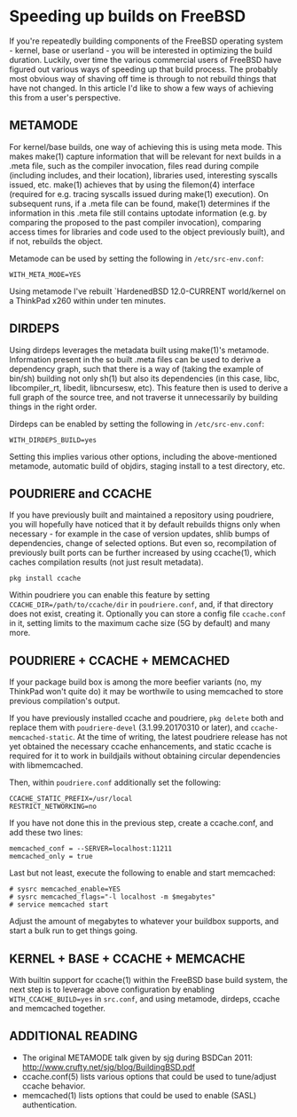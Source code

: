 Speeding up  builds on FreeBSD
==============================

If you're repeatedly building components of the FreeBSD operating system - kernel, base or userland - you will be interested in optimizing the build duration. Luckily, over time the various commercial users of FreeBSD have figured out various ways of speeding up that build process. The probably most obvious way of shaving off time is through to not rebuild things that have not changed. 
In this article I'd like to show a few ways of achieving this from a user's perspective.


METAMODE
--------

For kernel/base builds, one way of achieving this is using meta mode. This makes make(1) capture information that will be relevant for next builds in a .meta file, such as the compiler invocation, files read during compile (including includes, and their location), libraries used, interesting syscalls issued, etc. make(1) achieves that by using the filemon(4) interface (required for e.g. tracing syscalls issued during make(1) execution). On subsequent runs, if a .meta file can be found, make(1) determines if the information in this .meta file still contains uptodate information (e.g. by comparing the proposed to the past compiler invocation), comparing access times for libraries and code used to the object previously built), and if not, rebuilds the object.

Metamode can be used by setting the following in `/etc/src-env.conf`:

```
WITH_META_MODE=YES
```

Using metamode I've rebuilt `HardenedBSD 12.0-CURRENT world/kernel on a ThinkPad x260 within under ten minutes.

DIRDEPS
-------

Using dirdeps leverages the metadata built using make(1)'s metamode. Information present in the so built .meta files can be used to derive a dependency graph, such that there is a way of (taking the example of bin/sh) building not only sh(1) but also its dependencies (in this case, libc, libcompiler_rt, libedit, libncursesw, etc). This feature then is used to derive a full graph of the source tree, and not traverse it unnecessarily by building things in the right order.

Dirdeps can be enabled by setting the following in `/etc/src-env.conf`:

```
WITH_DIRDEPS_BUILD=yes
```

Setting this implies various other options, including the above-mentioned metamode, automatic build of objdirs, staging install to a test directory, etc.

POUDRIERE and CCACHE
--------------------

If you have previously built and maintained a repository using poudriere, you will hopefully have noticed that it by default rebuilds thigns only when necessary - for example in the case of version updates, shlib bumps of dependencies, change of selected options. But even so, recompilation of previously built ports can be further increased by using ccache(1), which caches compilation results (not just result metadata). 

```
pkg install ccache
```

Within poudriere you can enable this feature by setting `CCACHE_DIR=/path/to/ccache/dir` in `poudriere.conf`, and, if that directory does not exist, creating it. Optionally you can store a config file `ccache.conf` in it, setting limits to the maximum cache size (5G by default) and many more.

POUDRIERE + CCACHE + MEMCACHED
------------------------------

If your package build box is among the more beefier variants (no, my ThinkPad won't quite do) it may be worthwile to using memcached to store previous compilation's output. 

If you have previously installed ccache and poudriere, `pkg delete` both and replace them with `poudriere-devel` (3.1.99.20170310 or later), and `ccache-memcached-static`. At the time of writing, the latest poudriere release has not yet obtained the necessary ccache enhancements, and static ccache is required for it to work in buildjails without obtaining circular dependencies with libmemcached.

Then, within `poudriere.conf` additionally set the following:

```
CCACHE_STATIC_PREFIX=/usr/local
RESTRICT_NETWORKING=no
```

If you have not done this in the previous step, create a ccache.conf, and add these two lines:

```
memcached_conf = --SERVER=localhost:11211
memcached_only = true
```

Last but not least, execute the following to enable and start memcached:

```
# sysrc memcached_enable=YES
# sysrc memcached_flags="-l localhost -m $megabytes"
# service memcached start
```

Adjust the amount of megabytes to whatever your buildbox supports, and start a bulk run to get things going.

KERNEL + BASE + CCACHE + MEMCACHE
---------------------------------

With builtin support for ccache(1) within the FreeBSD base build system, the next step is to leverage above configuration by enabling `WITH_CCACHE_BUILD=yes` in `src.conf`, and using metamode, dirdeps, ccache and memcached together.



ADDITIONAL READING
------------------
- The original METAMODE talk given by sjg during BSDCan 2011:
  http://www.crufty.net/sjg/blog/BuildingBSD.pdf
- ccache.conf(5) lists various options that could be used to tune/adjust ccache behavior.
- memcached(1) lists options that could be used to enable (SASL) authentication.
